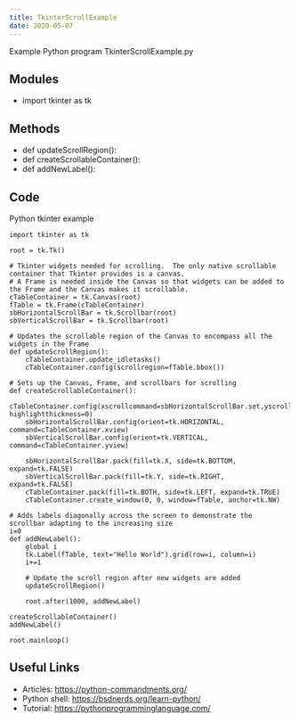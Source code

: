 ```yaml
---
title: TkinterScrollExample
date: 2020-05-07
---
```

Example Python program TkinterScrollExample.py

## Modules

* import tkinter as tk

## Methods

* def updateScrollRegion():
* def createScrollableContainer():
* def addNewLabel():

## Code

Python tkinter example

    import tkinter as tk
    
    root = tk.Tk()
    
    # Tkinter widgets needed for scrolling.  The only native scrollable container that Tkinter provides is a canvas.
    # A Frame is needed inside the Canvas so that widgets can be added to the Frame and the Canvas makes it scrollable.
    cTableContainer = tk.Canvas(root)
    fTable = tk.Frame(cTableContainer)
    sbHorizontalScrollBar = tk.Scrollbar(root)
    sbVerticalScrollBar = tk.Scrollbar(root)
    
    # Updates the scrollable region of the Canvas to encompass all the widgets in the Frame
    def updateScrollRegion():
    	cTableContainer.update_idletasks()
    	cTableContainer.config(scrollregion=fTable.bbox())
    
    # Sets up the Canvas, Frame, and scrollbars for scrolling
    def createScrollableContainer():
    	cTableContainer.config(xscrollcommand=sbHorizontalScrollBar.set,yscrollcommand=sbVerticalScrollBar.set, highlightthickness=0)
    	sbHorizontalScrollBar.config(orient=tk.HORIZONTAL, command=cTableContainer.xview)
    	sbVerticalScrollBar.config(orient=tk.VERTICAL, command=cTableContainer.yview)
    
    	sbHorizontalScrollBar.pack(fill=tk.X, side=tk.BOTTOM, expand=tk.FALSE)
    	sbVerticalScrollBar.pack(fill=tk.Y, side=tk.RIGHT, expand=tk.FALSE)
    	cTableContainer.pack(fill=tk.BOTH, side=tk.LEFT, expand=tk.TRUE)
    	cTableContainer.create_window(0, 0, window=fTable, anchor=tk.NW)
    
    # Adds labels diagonally across the screen to demonstrate the scrollbar adapting to the increasing size
    i=0
    def addNewLabel():
    	global i
    	tk.Label(fTable, text="Hello World").grid(row=i, column=i)
    	i+=1
    
    	# Update the scroll region after new widgets are added
    	updateScrollRegion()
    
    	root.after(1000, addNewLabel)
    
    createScrollableContainer()
    addNewLabel()
    
    root.mainloop()

## Useful Links

- Articles: https://python-commandments.org/
- Python shell: https://bsdnerds.org/learn-python/
- Tutorial: https://pythonprogramminglanguage.com/
